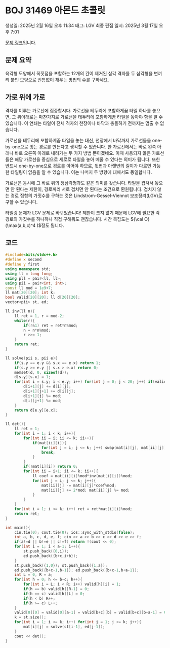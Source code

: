 # BOJ 31469 아몬드 초콜릿

생성일: 2025년 2월 16일 오후 11:34
태그: LGV
최종 편집 일시: 2025년 3월 17일 오후 7:01

[문제 링크](http://boj.kr/31469)입니다.

## 문제 요약

육각형 모양에서 꼭짓점을 포함하는 12개의 칸이 제거된 삼각 격자를 두 삼각형을 변끼리 붙인 모양으로 빈틈없이 채우는 방법의 수를 구하세요.

## 가로 위에 가로

 격자를 이루는 가로선에 집중합시다. 가로선을 테두리에 포함하게끔 타일 하나를 놓으면, 그 위아래로는 마찬가지로 가로선을 테두리에 포함하게끔 타일을 놓아야 함을 알 수 있습니다. 이 연쇄는 타일이 전체 격자의 천장이나 바닥과 충돌하기 전까지는 멈출 수 없습니다.

가로선을 테두리에 포함하게끔 타일을 놓는 대신, 천장에서 바닥까지 가로선들을 one-by-one으로 잇는 경로를 만든다고 생각할 수 있습니다. 한 가로선에서는 바로 왼쪽 아래나 바로 오른쪽 아래로 내려가는 두 가지 방법 뿐이겠네요. 이때 사용되지 않은 가로선들은 해당 가로선을 중심으로 세로로 타일을 놓아 메울 수 있다는 의미가 됩니다. 또한 반드시 one-by-one으로 경로를 이어야 하므로, 윗변과 아랫변의 길이가 다르면 가능한 타일링이 없음을 알 수 있습니다. 이는 나머지 두 방향에 대해서도 동일합니다.

가로선은 동시에 그 바로 위의 정삼각형과도 같은 의미를 갖습니다. 타일을 겹쳐서 놓으면 안 된다는 제한이, 경로끼리 서로 겹치면 안 된다는 조건으로 환원됩니다. 겹치지 않는 경로 집합의 가짓수를 구하는 것은 Lindstrom-Gessel-Viennot 보조정리(LGV)로 구할 수 있습니다.

타일링 문제가 LGV 문제로 바뀌었습니다! 제한이 크지 않기 때문에 LGV에 필요한 각 경로의 가짓수를 하나하나 직접 구해줘도 괜찮습니다. 시간 복잡도는 ${\cal O}(\max(a,b,c)^4 )$정도 됩니다.

## 코드

```cpp
#include<bits/stdc++.h>
#define x second
#define y first
using namespace std;
using ll = long long;
using pll = pair<ll, ll>;
using pii = pair<int, int>;
const ll mod = 1e9+7;
ll mat[20][20]; int k;
bool valid[20][20]; ll d[20][20];
vector<pii> st, ed;

ll inv(ll n){
	ll ret = 1, r = mod-2;
	while(r){
		if(r&1) ret = ret*n%mod;
		n = n*n%mod;
		r >>= 1;
	}
	return ret;
}

ll solve(pii s, pii e){
	if(s.y == e.y && s.x == e.x) return 1;
	if(s.y >= e.y || s.x > e.x) return 0;
	memset(d, 0, sizeof(d));
	d[s.y][s.x] = 1;
	for(int i = s.y; i < e.y; i++) for(int j = 0; j < 20; j++) if(valid[i][j]){
		d[i+1][j] += d[i][j];
		d[i+1][j+1] += d[i][j];
		d[i+1][j] %= mod;
		d[i][j+1] %= mod;
	}
	return d[e.y][e.x];
}

ll det(){
	ll ret = 1;
	for(int i = 1; i < k; i++){
		for(int ii = i; ii <= k; ii++){
			if(mat[ii][i]){
				for(int j = i; j <= k; j++) swap(mat[i][j], mat[ii][j]);
				break;
			}
		}
		if(!mat[i][i]) return 0;
		for(int ii = i+1; ii <= k; ii++){
			ll coef = mat[ii][i]%mod*inv(mat[i][i])%mod;
			for(int j = i; j <= k; j++){
				mat[ii][j] -= mat[i][j]*coef%mod;
				mat[ii][j] += 2*mod; mat[ii][j] %= mod;
			}
		}
	}
	for(int i = 1; i <= k; i++) ret = ret*mat[i][i]%mod;
	return ret;
}

int main(){
	cin.tie(0); cout.tie(0); ios::sync_with_stdio(false);
	int a, b, c, d, e, f; cin >> a >> b >> c >> d >> e >> f;
	if(a!=d || b!=e || c!=f) return !(cout << 0);
	for(int i = 1; i < a-1; i++){
		st.push_back({0,i});
		ed.push_back({b+c,i+b});
	}
	st.push_back({1,0}); st.push_back({1,a});
	ed.push_back({b+c-1,b-1}); ed.push_back({b+c-1,b+a-1});
	int L = 0, R = a;
	for(int h = 0; h <= b+c; h++){
		for(int i = L; i < R; i++) valid[h][i] = 1;
		if(h == b) valid[h][R-1] = 0;
		if(h == c) valid[h][L] = 0;
		if(h < b) R++;
		if(h >= c) L++; 
	}
	valid[0][0] = valid[0][a-1] = valid[b+c][b] = valid[b+c][b+a-1] = 0;
	k = st.size();
	for(int i = 1; i <= k; i++) for(int j = 1; j <= k; j++){
		mat[i][j] = solve(st[i-1], ed[j-1]);
	}
	cout << det();
}
```